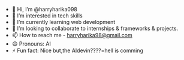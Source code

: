 - 👋 Hi, I’m @harryharika098
- 👀 I’m interested in tech skills
- 🌱 I’m currently learning web development 
- 💞️ I’m looking to collaborate to internships & frameworks & projects.
- 📫 How to reach me - harryharika98@gmail.com
- 😄 Pronouns: AI
- ⚡ Fun fact: Nice but,the AIdevin????=hell is comming

<!---
harryharika098/harryharika098 is a ✨ special ✨ repository because its `README.md` (this file) appears on your GitHub profile.
You can click the Preview link to take a look at your changes.
--->
